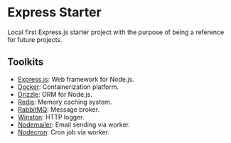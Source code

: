 # Express Starter
Local first Express.js starter project with the purpose of being a reference for future projects.

## Toolkits
- [Express.js](https://expressjs.com/): Web framework for Node.js.
- [Docker](https://www.docker.com/): Containerization platform.
- [Drizzle](https://orm.drizzle.team/): ORM for Node.js.
- [Redis](https://redis.io/): Memory caching system.
- [RabbitMQ](https://www.rabbitmq.com/): Message broker.
- [Winston](https://github.com/winstonjs/winston): HTTP logger.
- [Nodemailer](https://nodemailer.com/): Email sending via worker.
- [Nodecron](https://www.npmjs.com/package/node-cron): Cron job via worker.